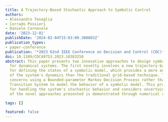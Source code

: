 ```yaml
---
title: A Trajectory-Based Stochastic Approach to Symbolic Control
authors:
- Alessandro Tenaglia
- Corrado Possieri
- Daniele Carnevale
date: '2023-12-01'
publishDate: '2024-02-04T15:03:09.308603Z'
publication_types:
- paper-conference
publication: '*2023 62nd IEEE Conference on Decision and Control (CDC)*'
doi: 10.1109/CDC49753.2023.10383250
abstract: This paper presents two innovative approaches to design symbolic controllers
  for dynamical systems. The first novelty involves a new trajectory-based strategy
  for defining the states of a symbolic model, which provides a more accurate representation
  of the system's dynamics than the traditional grid-based technique. The second novelty
  concerns using a Bounded-parameter Markov Decision Process rather than a Finite
  Transition System to model the behavior of a symbolic model. This procedure allows
  for handling the system's stochastic behavior and considers uncertainties. The effectiveness
  of the novel approaches presented is demonstrated through numerical results.

tags: []

featured: false
---
```

